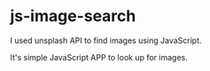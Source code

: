 # js-image-search
I used unsplash API to find images using JavaScript. 

It's simple JavaScript APP to look up for images. 
